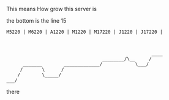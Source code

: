 This means How grow this server is

the bottom is the line 15
```
M5220 | M6220 | A1220 | M1220 | M17220 | J1220 | J17220 | 



                                                     ____
                                   ________/\__     /
      _______        _____________/            \___/
     /       \      /
    /        \_____/
___/
```
there 






















































































